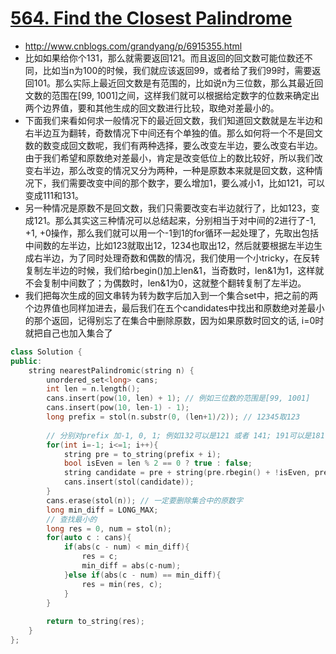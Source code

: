 # [564. Find the Closest Palindrome](https://leetcode.com/problems/find-the-closest-palindrome/description/)
* http://www.cnblogs.com/grandyang/p/6915355.html
* 比如如果给你个131，那么就需要返回121。而且返回的回文数可能位数还不同，比如当n为100的时候，我们就应该返回99，或者给了我们99时，需要返回101。那么实际上最近回文数是有范围的，比如说n为三位数，那么其最近回文数的范围在[99, 1001]之间，这样我们就可以根据给定数字的位数来确定出两个边界值，要和其他生成的回文数进行比较，取绝对差最小的。
*  下面我们来看如何求一般情况下的最近回文数，我们知道回文数就是左半边和右半边互为翻转，奇数情况下中间还有个单独的值。那么如何将一个不是回文数的数变成回文数呢，我们有两种选择，要么改变左半边，要么改变右半边。由于我们希望和原数绝对差最小，肯定是改变低位上的数比较好，所以我们改变右半边，那么改变的情况又分为两种，一种是原数本来就是回文数，这种情况下，我们需要改变中间的那个数字，要么增加1，要么减小1，比如121，可以变成111和131。
*  另一种情况是原数不是回文数，我们只需要改变右半边就行了，比如123，变成121。那么其实这三种情况可以总结起来，分别相当于对中间的2进行了-1, +1, +0操作，那么我们就可以用一个-1到1的for循环一起处理了，先取出包括中间数的左半边，比如123就取出12，1234也取出12，然后就要根据左半边生成右半边，为了同时处理奇数和偶数的情况，我们使用一个小tricky，在反转复制左半边的时候，我们给rbegin()加上len&1，当奇数时，len&1为1，这样就不会复制中间数了；为偶数时，len&1为0，这就整个翻转复制了左半边。
*  我们把每次生成的回文串转为转为数字后加入到一个集合set中，把之前的两个边界值也同样加进去，最后我们在五个candidates中找出和原数绝对差最小的那个返回，记得别忘了在集合中删除原数，因为如果原数时回文的话, i=0时就把自己也加入集合了

```c++
class Solution {
public:
    string nearestPalindromic(string n) {
        unordered_set<long> cans;
        int len = n.length();
        cans.insert(pow(10, len) + 1); // 例如三位数的范围是[99, 1001]
        cans.insert(pow(10, len-1) - 1);
        long prefix = stol(n.substr(0, (len+1)/2)); // 12345取123
        
        // 分别对prefix 加-1, 0, 1; 例如132可以是121 或者 141; 191可以是181, 202;
        for(int i=-1; i<=1; i++){
            string pre = to_string(prefix + i);
            bool isEven = len % 2 == 0 ? true : false;
            string candidate = pre + string(pre.rbegin() + !isEven, pre.rend()); // rbegin()是最后一个,往前数
            cans.insert(stol(candidate));               
        }
        cans.erase(stol(n)); // 一定要删除集合中的原数字
        long min_diff = LONG_MAX;
        // 查找最小的
        long res = 0, num = stol(n);
        for(auto c : cans){
            if(abs(c - num) < min_diff){
                res = c;
                min_diff = abs(c-num);
            }else if(abs(c - num) == min_diff){
                res = min(res, c);
            }
        }
        
        return to_string(res);
    }
};

```
